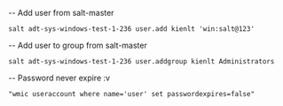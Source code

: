 -- Add user from salt-master

```
salt adt-sys-windows-test-1-236 user.add kienlt 'win:salt@123'
```

-- Add user to group from salt-master
```
salt adt-sys-windows-test-1-236 user.addgroup kienlt Administrators
```

-- Password never expire :v 
```
"wmic useraccount where name='user' set passwordexpires=false"
```
